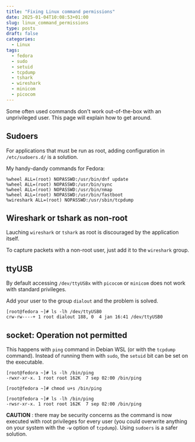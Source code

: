 ```yaml
---
title: "Fixing Linux command permissions"
date: 2025-01-04T10:08:53+01:00
slug: linux_command_permissions
type: posts
draft: false
categories:
  - Linux
tags:
  - fedora
  - sudo
  - setuid
  - tcpdump
  - tshark
  - wireshark
  - minicom
  - picocom
---
```

Some often used commands don't work out-of-the-box with an unprivileged user. This page will explain how to get around.

## Sudoers
For applications that must be run as root, adding configuration in `/etc/sudoers.d/` is a solution. 

My handy-dandy commands for Fedora:
```
%wheel ALL=(root) NOPASSWD:/usr/bin/dnf update
%wheel ALL=(root) NOPASSWD:/usr/bin/sync
%wheel ALL=(root) NOPASSWD:/usr/bin/nmap
%wheel ALL=(root) NOPASSWD:/usr/bin/fastboot
%wireshark ALL=(root) NOPASSWD:/usr/sbin/tcpdump
```

## Wireshark or tshark as non-root
Lauching `wireshark` or `tshark` as root is discouraged by the application itself.

To capture packets with a non-root user, just add it to the `wireshark` group.

## ttyUSB
By default accessing `/dev/ttyUSBx` with `picocom` or `minicom` does not work with standard privileges.

Add your user to the group `dialout` and the problem is solved.
```
[root@fedora ~]# ls -lh /dev/ttyUSB0 
crw-rw----+ 1 root dialout 188, 0  4 jan 16:41 /dev/ttyUSB0
```

## socket: Operation not permitted
This happens with `ping` command in Debian WSL (or with the `tcpdump` command). Instead of running them with `sudo`, the `setuid` bit can be set on the executable.

```
[root@fedora ~]# ls -lh /bin/ping
-rwxr-xr-x. 1 root root 162K  7 sep 02:00 /bin/ping

[root@fedora ~]# chmod u+s /bin/ping

[root@fedora ~]# ls -lh /bin/ping
-rwsr-xr-x. 1 root root 162K  7 sep 02:00 /bin/ping
```
**CAUTION** : there may be security concerns as the command is now executed with root privileges for every user (you could overwrite anything on your system with the `-w` option of `tcpdump`). Using `sudoers` is a safer solution.